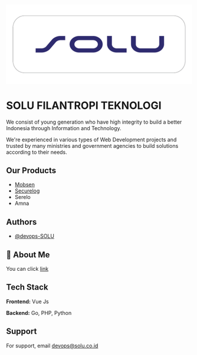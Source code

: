 
![Logo](FAVICON_6.png)


# SOLU FILANTROPI TEKNOLOGI

We consist of young generation who have high integrity to build a better Indonesia through Information and Technology.

We're experienced in various types of Web Development projects and trusted by many ministries and government agencies to build solutions according to their needs.


## Our Products

 - [Mobsen](https://mobsen.id/)
 - [Securelog](https://solu.co.id/securelog.html)
 - Serelo
 - Amna
## Authors

- [@devops-SOLU](https://www.github.com/devops-SOLU)


## 🚀 About Me
You can click [link](https://solu.co.id/#about)


## Tech Stack

**Frontend:** Vue Js

**Backend:** Go, PHP, Python

## Support

For support, email devops@solu.co.id

